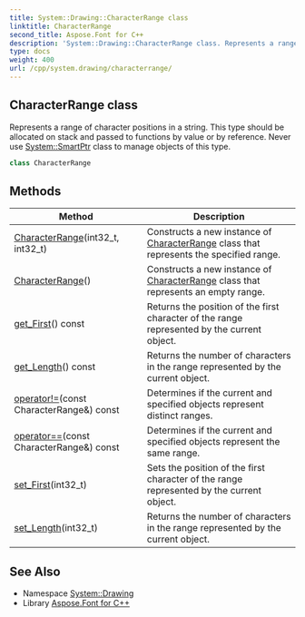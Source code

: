 ```yaml
---
title: System::Drawing::CharacterRange class
linktitle: CharacterRange
second_title: Aspose.Font for C++
description: 'System::Drawing::CharacterRange class. Represents a range of character positions in a string. This type should be allocated on stack and passed to functions by value or by reference. Never use System::SmartPtr class to manage objects of this type in C++.'
type: docs
weight: 400
url: /cpp/system.drawing/characterrange/
---
```

## CharacterRange class


Represents a range of character positions in a string. This type should be allocated on stack and passed to functions by value or by reference. Never use [System::SmartPtr](../../system/smartptr/) class to manage objects of this type.

```cpp
class CharacterRange
```

## Methods

| Method | Description |
| --- | --- |
| [CharacterRange](./characterrange/)(int32_t, int32_t) | Constructs a new instance of [CharacterRange](./) class that represents the specified range. |
| [CharacterRange](./characterrange/)() | Constructs a new instance of [CharacterRange](./) class that represents an empty range. |
| [get_First](./get_first/)() const | Returns the position of the first character of the range represented by the current object. |
| [get_Length](./get_length/)() const | Returns the number of characters in the range represented by the current object. |
| [operator!=](./operator!=/)(const CharacterRange\&) const | Determines if the current and specified objects represent distinct ranges. |
| [operator==](./operator==/)(const CharacterRange\&) const | Determines if the current and specified objects represent the same range. |
| [set_First](./set_first/)(int32_t) | Sets the position of the first character of the range represented by the current object. |
| [set_Length](./set_length/)(int32_t) | Returns the number of characters in the range represented by the current object. |
## See Also

* Namespace [System::Drawing](../)
* Library [Aspose.Font for C++](../../)
